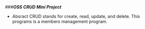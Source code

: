 ###***OSS CRUD Mini Project***
- Absract
  CRUD stands for create, read, update, and delete.
  This programs is a members management program. 
